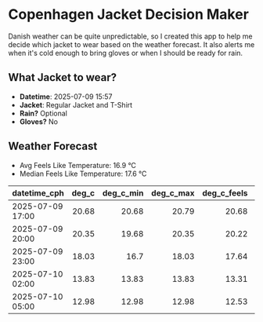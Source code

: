 
# Copenhagen Jacket Decision Maker

Danish weather can be quite unpredictable, so I created this app to help me decide which jacket to wear based on the weather forecast. 
It also alerts me when it's cold enough to bring gloves or when I should be ready for rain.

## What Jacket to wear?

- **Datetime**: 2025-07-09 15:57
- **Jacket**: Regular Jacket and T-Shirt
- **Rain?** Optional
- **Gloves?** No

## Weather Forecast
- Avg Feels Like Temperature: 16.9 °C
- Median Feels Like Temperature: 17.6 °C

| datetime_cph     |   deg_c |   deg_c_min |   deg_c_max |   deg_c_feels | weather   | wind   | rain   |
|:-----------------|--------:|------------:|------------:|--------------:|:----------|:-------|:-------|
| 2025-07-09 17:00 |   20.68 |       20.68 |       20.79 |         20.68 | Rain      | Low    | Low    |
| 2025-07-09 20:00 |   20.35 |       19.68 |       20.35 |         20.22 | Clouds    | Low    | None   |
| 2025-07-09 23:00 |   18.03 |       16.7  |       18.03 |         17.64 | Clouds    | Low    | None   |
| 2025-07-10 02:00 |   13.83 |       13.83 |       13.83 |         13.31 | Clouds    | Low    | None   |
| 2025-07-10 05:00 |   12.98 |       12.98 |       12.98 |         12.53 | Clouds    | Low    | None   |
        